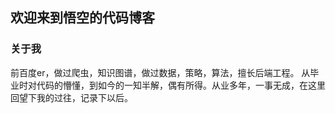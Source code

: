 ## 欢迎来到悟空的代码博客

### 关于我

前百度er，做过爬虫，知识图谱，做过数据，策略，算法，擅长后端工程。
从毕业时对代码的懵懂，到如今的一知半解，偶有所得。从业多年，一事无成，在这里回望下我的过往，记录下以后。

